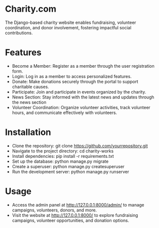 # Charity.com
The Django-based charity website enables fundraising, volunteer coordination, and donor involvement, fostering impactful social contributions.

# Features
- Become a Member:
  Register as a member through the user registration form.
- Login:
  Log in as a member to access personalized features.
- Donate:
  Make donations securely through the portal to support charitable causes.
- Participate:
  Join and participate in events organized by the charity.
- News Section:
  Stay informed with the latest news and updates through the news section
- Volunteer Coordination:
  Organize volunteer activities, track volunteer hours, and communicate effectively with volunteers.

# Installation
- Clone the repository:
  git clone https://github.com/yourrepository.git
- Navigate to the project directory:
  cd charity-works
- Install dependencies:
  pip install -r requirements.txt
- Set up the database:
  python manage.py migrate
- Create a superuser:
  python manage.py createsuperuser
- Run the development server:
  python manage.py runserver
# Usage
- Access the admin panel at
  http://127.0.0.1:8000/admin/ to manage campaigns, volunteers, donors, and more.
- Visit the website at
  http://127.0.0.1:8000/ to explore fundraising campaigns, volunteer opportunities, and donation options.
